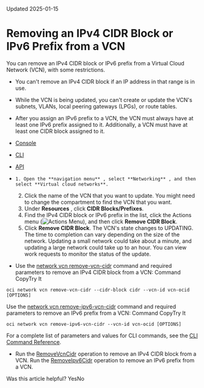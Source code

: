 Updated 2025-01-15
# Removing an IPv4 CIDR Block or IPv6 Prefix from a VCN
You can remove an IPv4 CIDR block or IPv6 prefix from a Virtual Cloud Network (VCN), with some restrictions.
  * You can't remove an IPv4 CIDR block if an IP address in that range is in use.
  * While the VCN is being updated, you can't create or update the VCN's subnets, VLANs, local peering gateways (LPGs), or route tables.
  * After you assign an IPv6 prefix to a VCN, the VCN must always have at least one IPv6 prefix assigned to it. Additionally, a VCN must have at least one CIDR block assigned to it.


  * [Console](https://docs.oracle.com/en-us/iaas/Content/Network/Tasks/remove_cidr_block_vcn.htm)
  * [CLI](https://docs.oracle.com/en-us/iaas/Content/Network/Tasks/remove_cidr_block_vcn.htm)
  * [API](https://docs.oracle.com/en-us/iaas/Content/Network/Tasks/remove_cidr_block_vcn.htm)


  *     1. Open the **navigation menu** , select **Networking** , and then select **Virtual cloud networks**.
    2. Click the name of the VCN that you want to update. You might need to change the compartment to find the VCN that you want.
    3. Under **Resources** , click **CIDR Blocks/Prefixes**.
    4. Find the IPv4 CIDR block or IPv6 prefix in the list, click the Actions menu (![Actions Menu](https://docs.oracle.com/en-us/iaas/Content/libraries/global-images/actions-menu.png)), and then click **Remove CIDR Block**.
    5. Click **Remove CIDR Block**.
The VCN's state changes to UPDATING. The time to completion can vary depending on the size of the network. Updating a small network could take about a minute, and updating a large network could take up to an hour. You can view work requests to monitor the status of the update.
  * Use the [network vcn remove-vcn-cidr](https://docs.oracle.com/iaas/tools/oci-cli/latest/oci_cli_docs/cmdref/network/vcn/remove-vcn-cidr.html) command and required parameters to remove an IPv4 CIDR block from a VCN:
Command
CopyTry It
```
oci network vcn remove-vcn-cidr --cidr-block cidr --vcn-id vcn-ocid [OPTIONS]
```

Use the [network vcn remove-ipv6-vcn-cidr](https://docs.oracle.com/iaas/tools/oci-cli/latest/oci_cli_docs/cmdref/network/vcn/remove-ipv6-vcn-cidr.html) command and required parameters to remove an IPv6 prefix from a VCN:
Command
CopyTry It
```
oci network vcn remove-ipv6-vcn-cidr --vcn-id vcn-ocid [OPTIONS]
```

For a complete list of parameters and values for CLI commands, see the [CLI Command Reference](https://docs.oracle.com/iaas/tools/oci-cli/latest).
  * Run the [RemoveVcnCidr](https://docs.oracle.com/iaas/api/#/en/iaas/latest/Vcn/RemoveVcnCidr) operation to remove an IPv4 CIDR block from a VCN.
Run the [RemoveIpv6Cidr](https://docs.oracle.com/iaas/api/#/en/iaas/latest/Vcn/RemoveIpv6Cidr) operation to remove an IPv6 prefix from a VCN.


Was this article helpful?
YesNo

